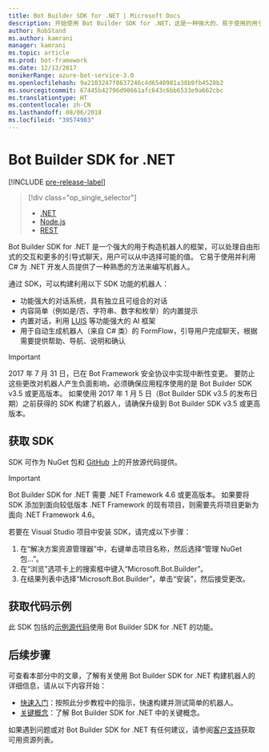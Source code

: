 ```yaml
---
title: Bot Builder SDK for .NET | Microsoft Docs
description: 开始使用 Bot Builder SDK for .NET，这是一种强大的、易于使用的用于构造机器人的框架。
author: RobStand
ms.author: kamrani
manager: kamrani
ms.topic: article
ms.prod: bot-framework
ms.date: 12/13/2017
monikerRange: azure-bot-service-3.0
ms.openlocfilehash: 9a2103247f0637246c4d6540981a38b9fb4528b2
ms.sourcegitcommit: 67445b42796d90661afc643c6bb6533e9a662cbc
ms.translationtype: HT
ms.contentlocale: zh-CN
ms.lasthandoff: 08/06/2018
ms.locfileid: "39574983"
---
```

# <a name="bot-builder-sdk-for-net"></a>Bot Builder SDK for .NET

[!INCLUDE [pre-release-label](../includes/pre-release-label-v3.md)]

> [!div class="op_single_selector"]
> - [.NET](../dotnet/bot-builder-dotnet-overview.md)
> - [Node.js](../nodejs/bot-builder-nodejs-overview.md)
> - [REST](../rest-api/bot-framework-rest-overview.md)

Bot Builder SDK for .NET 是一个强大的用于构造机器人的框架，可以处理自由形式的交互和更多的引导式聊天，用户可以从中选择可能的值。 它易于使用并利用 C# 为 .NET 开发人员提供了一种熟悉的方法来编写机器人。

通过 SDK，可以构建利用以下 SDK 功能的机器人： 

- 功能强大的对话系统，具有独立且可组合的对话
- 内容简单（例如是/否、字符串、数字和枚举）的内置提示
- 内置对话，利用 <a href="http://luis.ai" target="_blank">LUIS</a> 等功能强大的 AI 框架
- 用于自动生成机器人（来自 C# 类）的 FormFlow，引导用户完成聊天，根据需要提供帮助、导航、说明和确认

> [!IMPORTANT]
> 2017 年 7 月 31 日，已在 Bot Framework 安全协议中实现中断性变更。 要防止这些更改对机器人产生负面影响，必须确保应用程序使用的是 Bot Builder SDK v3.5 或更高版本。 如果使用 2017 年 1 月 5 日（Bot Builder SDK v3.5 的发布日期）之前获得的 SDK 构建了机器人，请确保升级到 Bot Builder SDK v3.5 或更高版本。

## <a name="get-the-sdk"></a>获取 SDK

SDK 可作为 NuGet 包和 <a href="https://github.com/Microsoft/BotBuilder" target="_blank">GitHub</a> 上的开放源代码提供。

> [!IMPORTANT]
> Bot Builder SDK for .NET 需要 .NET Framework 4.6 或更高版本。 如果要将 SDK 添加到面向较低版本 .NET Framework 的现有项目，则需要先将项目更新为面向 .NET Framework 4.6。

若要在 Visual Studio 项目中安装 SDK，请完成以下步骤：

1. 在“解决方案资源管理器”中，右键单击项目名称，然后选择“管理 NuGet 包...”。
2. 在“浏览”选项卡上的搜索框中键入“Microsoft.Bot.Builder”。
3. 在结果列表中选择“Microsoft.Bot.Builder”，单击“安装”，然后接受更改。

## <a name="get-code-samples"></a>获取代码示例

此 SDK 包括的[示例源代码](bot-builder-dotnet-samples.md)使用 Bot Builder SDK for .NET 的功能。

## <a name="next-steps"></a>后续步骤

可查看本部分中的文章，了解有关使用 Bot Builder SDK for .NET 构建机器人的详细信息，请从以下内容开始：

- [快速入门](bot-builder-dotnet-quickstart.md)：按照此分步教程中的指示，快速构建并测试简单的机器人。
- [关键概念](bot-builder-dotnet-concepts.md)：了解 Bot Builder SDK for .NET 中的关键概念。

如果遇到问题或对 Bot Builder SDK for .NET 有任何建议，请参阅[客户支持](../bot-service-resources-links-help.md)获取可用资源列表。 
